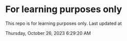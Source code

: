 # For learning purposes only
This repo is for learning purposes only.
Last updated at

Thursday, October 26, 2023 6:29:20 AM


